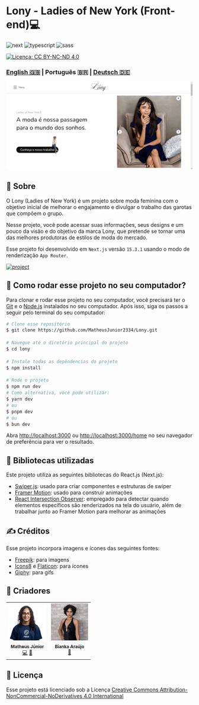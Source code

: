 [NEXT__BADGE]: https://img.shields.io/badge/next.js-000000?style=for-the-badge&logo=nextdotjs&logoColor=white
[TYPESCRIPT__BADGE]: https://img.shields.io/badge/typescript-000000?style=for-the-badge&logo=typescript
[SASS__BADGE]: https://img.shields.io/badge/sass-000000?style=for-the-badge&logo=sass
[PROJECT__BADGE]: https://img.shields.io/badge/📱Veja_o_projeto-000?style=for-the-badge&logo=project
[PROJECT__URL]: https://lony-pink.vercel.app/

# Lony - Ladies of New York (Front-end)💻

![next][NEXT__BADGE]
![typescript][TYPESCRIPT__BADGE]
![sass][SASS__BADGE]

[![Licença: CC BY-NC-ND 4.0](https://img.shields.io/badge/Licença-CC%20BY--NC--ND%204.0-lightgrey.svg)](https://creativecommons.org/licenses/by-nc-nd/4.0/)

### [English 🇬🇧](README.md) | Português 🇧🇷 | [Deutsch 🇩🇪](README_de.md)

[<img src="./public/LonyPageImage_pt-br.png" alt="Lony website" width="800px" />](./public/LonyPageImage_pt-br.png)

## 📌 Sobre

O Lony (Ladies of New York) é um projeto sobre moda feminina com o objetivo inicial de melhorar o engajamento e divulgar o trabalho das garotas que compõem o grupo.

Nesse projeto, você pode acessar suas informações, seus designs e um pouco da visão e do objetivo da marca Lony, que pretende se tornar uma das melhores produtoras de estilos de moda do mercado.

Esse projeto foi desenvolvido em `Next.js` versão `15.3.1` usando o modo de renderização `App Router`.

[![project][PROJECT__BADGE]][PROJECT__URL]

## 🤔 Como rodar esse projeto no seu computador?

Para clonar e rodar esse projeto no seu computador, você precisará ter o [Git](https://git-scm.com/) e o [Node.js](https://nodejs.org/en/download/package-manager) instalados no seu computador. Após isso, siga os passos a seguir pelo terminal do seu computador:

```bash
# Clone esse repositório
$ git clone https://github.com/MatheusJunior2334/Lony.git

# Navegue até o diretório principal do projeto
$ cd lony

# Instale todas as depêndencias do projeto
$ npm install

# Rode o projeto
$ npm run dev
# Como alternativa, você pode utilizar:
$ yarn dev
# ou
$ pnpm dev
# ou
$ bun dev
```

Abra [http://localhost:3000](http://localhost:3000) ou [http://localhost:3000/home](http://localhost:3000/home) no seu navegador de preferência para ver o resultado.

## 📖 Bibliotecas utilizadas

Este projeto utiliza as seguintes bibliotecas do React.js (Next.js):

- [Swiper.js](https://swiperjs.com/): usado para criar componentes e estruturas de swiper
- [Framer Motion](https://www.framer.com/motion/introduction/): usado para construir animações
- [React Intersection Observer](https://www.npmjs.com/package/react-intersection-observer): empregado para detectar quando elementos específicos são renderizados na tela do usuário, além de trabalhar junto ao Framer Motion para melhorar as animações

## ✍ Créditos

Esse projeto incorpora imagens e ícones das seguintes fontes:

- [Freepik](https://br.freepik.com/): para imagens
- [Icons8](https://icons8.com/) e [Flaticon](https://www.flaticon.com/): para ícones
- [Giphy](https://giphy.com/): para gifs

## 🎨 Criadores

<table>
  <tr>
    <td align="center">
      <a href="https://www.linkedin.com/in/matheus-júnior">
        <img src="./public/assets/images/MatheusJuniorImage.png" width="100px" alt="Retrato de Matheus Júnior"/><br>
        <sub>
          <b>Matheus Júnior</b>
          <br />
          <a href="#" title="Programação">💻</a>
          <a href="#" title="Design">🎨</a>
        </sub>
      </a>
    </td>
    <td align="center" valign="top">
      <a href="https://www.linkedin.com/in/biankasaraujo/">
        <img src="./public/assets/images/BiankaImage.png" width="100px" alt="Retrato de Bianka Araújo"/><br>
        <sub>
          <b>Bianka Araújo</b>
          <br />
          <a href="#" title="Design">🎨</a>
        </sub>
      </a>
    </td>
  </tr>
</table>

## 📝 Licença

Esse projeto está licenciado sob a Licença [Creative Commons Attribution-NonCommercial-NoDerivatives 4.0 International](https://creativecommons.org/licenses/by-nc-nd/4.0/)